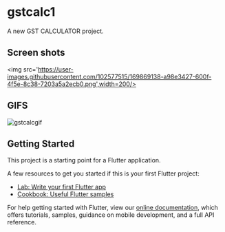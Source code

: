 # gstcalc1

A new GST CALCULATOR  project.

## Screen shots

<img src='https://user-images.githubusercontent.com/102577515/169869138-a98e3427-600f-4f5e-8c38-7203a5a2ecb0.png',width=200/>

## GIFS

![gstcalcgif](https://user-images.githubusercontent.com/102577515/169869198-11d30956-7fe8-4e10-a581-2a355540692f.gif)


## Getting Started

This project is a starting point for a Flutter application.

A few resources to get you started if this is your first Flutter project:

- [Lab: Write your first Flutter app](https://flutter.dev/docs/get-started/codelab)
- [Cookbook: Useful Flutter samples](https://flutter.dev/docs/cookbook)

For help getting started with Flutter, view our
[online documentation](https://flutter.dev/docs), which offers tutorials,
samples, guidance on mobile development, and a full API reference.
